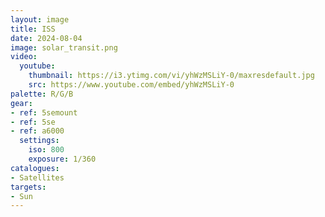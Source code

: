 ```yaml
---
layout: image
title: ISS
date: 2024-08-04
image: solar_transit.png
video:
  youtube:
    thumbnail: https://i3.ytimg.com/vi/yhWzMSLiY-0/maxresdefault.jpg
    src: https://www.youtube.com/embed/yhWzMSLiY-0
palette: R/G/B
gear:
- ref: 5semount
- ref: 5se
- ref: a6000
  settings:
    iso: 800
    exposure: 1/360
catalogues:
- Satellites
targets:
- Sun
---
```

